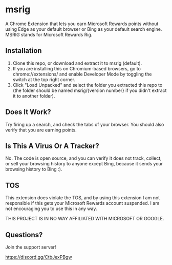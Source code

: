 # msrig
A Chrome Extension that lets you earn Microsoft Rewards points without using Edge as your default browser or Bing as your default search engine.
MSRIG stands for Microsoft Rewards Rig.
## Installation

1. Clone this repo, or download and extract it to msrig (default).
2. If you are installing this on Chromium-based browsers, go to chrome://extensions/ and enable Developer Mode by toggling the switch at the top right corner.
3. Click "Load Unpacked" and select the folder you extracted this repo to (the folder should be named msrig/{version number} if you didn't extract it to another folder).

## Does It Work?
Try firing up a search, and check the tabs of your browser. You should also verify that you are earning points.

## Is This A Virus Or A Tracker?
No. The code is open source, and you can verify it does not track, collect, or sell your browsing history to anyone except Bing, because it sends your browsing history to Bing :).

## TOS
This extension does violate the TOS, and by using this extension I am not responsible if this gets your Microsoft Rewards account suspended. I am not encouraging you to use this in any way.

THIS PROJECT IS IN NO WAY AFFILIATED WITH MICROSOFT OR GOOGLE.


## Questions?
Join the support server!

https://discord.gg/CtbJexPBgw
